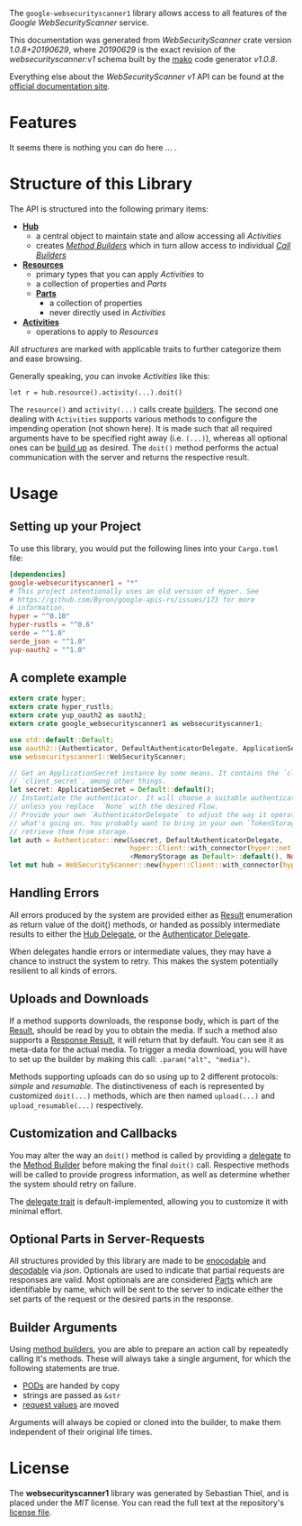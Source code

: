 <!---
DO NOT EDIT !
This file was generated automatically from 'src/mako/api/README.md.mako'
DO NOT EDIT !
-->
The `google-websecurityscanner1` library allows access to all features of the *Google WebSecurityScanner* service.

This documentation was generated from *WebSecurityScanner* crate version *1.0.8+20190629*, where *20190629* is the exact revision of the *websecurityscanner:v1* schema built by the [mako](http://www.makotemplates.org/) code generator *v1.0.8*.

Everything else about the *WebSecurityScanner* *v1* API can be found at the
[official documentation site](https://cloud.google.com/security-scanner/).
# Features

It seems there is nothing you can do here ... .





# Structure of this Library

The API is structured into the following primary items:

* **[Hub](https://docs.rs/google-websecurityscanner1/1.0.8+20190629/google_websecurityscanner1/struct.WebSecurityScanner.html)**
    * a central object to maintain state and allow accessing all *Activities*
    * creates [*Method Builders*](https://docs.rs/google-websecurityscanner1/1.0.8+20190629/google_websecurityscanner1/trait.MethodsBuilder.html) which in turn
      allow access to individual [*Call Builders*](https://docs.rs/google-websecurityscanner1/1.0.8+20190629/google_websecurityscanner1/trait.CallBuilder.html)
* **[Resources](https://docs.rs/google-websecurityscanner1/1.0.8+20190629/google_websecurityscanner1/trait.Resource.html)**
    * primary types that you can apply *Activities* to
    * a collection of properties and *Parts*
    * **[Parts](https://docs.rs/google-websecurityscanner1/1.0.8+20190629/google_websecurityscanner1/trait.Part.html)**
        * a collection of properties
        * never directly used in *Activities*
* **[Activities](https://docs.rs/google-websecurityscanner1/1.0.8+20190629/google_websecurityscanner1/trait.CallBuilder.html)**
    * operations to apply to *Resources*

All *structures* are marked with applicable traits to further categorize them and ease browsing.

Generally speaking, you can invoke *Activities* like this:

```Rust,ignore
let r = hub.resource().activity(...).doit()
```


The `resource()` and `activity(...)` calls create [builders][builder-pattern]. The second one dealing with `Activities` 
supports various methods to configure the impending operation (not shown here). It is made such that all required arguments have to be 
specified right away (i.e. `(...)`), whereas all optional ones can be [build up][builder-pattern] as desired.
The `doit()` method performs the actual communication with the server and returns the respective result.

# Usage

## Setting up your Project

To use this library, you would put the following lines into your `Cargo.toml` file:

```toml
[dependencies]
google-websecurityscanner1 = "*"
# This project intentionally uses an old version of Hyper. See
# https://github.com/Byron/google-apis-rs/issues/173 for more
# information.
hyper = "^0.10"
hyper-rustls = "^0.6"
serde = "^1.0"
serde_json = "^1.0"
yup-oauth2 = "^1.0"
```

## A complete example

```Rust
extern crate hyper;
extern crate hyper_rustls;
extern crate yup_oauth2 as oauth2;
extern crate google_websecurityscanner1 as websecurityscanner1;

use std::default::Default;
use oauth2::{Authenticator, DefaultAuthenticatorDelegate, ApplicationSecret, MemoryStorage};
use websecurityscanner1::WebSecurityScanner;

// Get an ApplicationSecret instance by some means. It contains the `client_id` and 
// `client_secret`, among other things.
let secret: ApplicationSecret = Default::default();
// Instantiate the authenticator. It will choose a suitable authentication flow for you, 
// unless you replace  `None` with the desired Flow.
// Provide your own `AuthenticatorDelegate` to adjust the way it operates and get feedback about 
// what's going on. You probably want to bring in your own `TokenStorage` to persist tokens and
// retrieve them from storage.
let auth = Authenticator::new(&secret, DefaultAuthenticatorDelegate,
                              hyper::Client::with_connector(hyper::net::HttpsConnector::new(hyper_rustls::TlsClient::new())),
                              <MemoryStorage as Default>::default(), None);
let mut hub = WebSecurityScanner::new(hyper::Client::with_connector(hyper::net::HttpsConnector::new(hyper_rustls::TlsClient::new())), auth);

```

## Handling Errors

All errors produced by the system are provided either as [Result](https://docs.rs/google-websecurityscanner1/1.0.8+20190629/google_websecurityscanner1/enum.Result.html) enumeration as return value of 
the doit() methods, or handed as possibly intermediate results to either the 
[Hub Delegate](https://docs.rs/google-websecurityscanner1/1.0.8+20190629/google_websecurityscanner1/trait.Delegate.html), or the [Authenticator Delegate](https://docs.rs/yup-oauth2/*/yup_oauth2/trait.AuthenticatorDelegate.html).

When delegates handle errors or intermediate values, they may have a chance to instruct the system to retry. This 
makes the system potentially resilient to all kinds of errors.

## Uploads and Downloads
If a method supports downloads, the response body, which is part of the [Result](https://docs.rs/google-websecurityscanner1/1.0.8+20190629/google_websecurityscanner1/enum.Result.html), should be
read by you to obtain the media.
If such a method also supports a [Response Result](https://docs.rs/google-websecurityscanner1/1.0.8+20190629/google_websecurityscanner1/trait.ResponseResult.html), it will return that by default.
You can see it as meta-data for the actual media. To trigger a media download, you will have to set up the builder by making
this call: `.param("alt", "media")`.

Methods supporting uploads can do so using up to 2 different protocols: 
*simple* and *resumable*. The distinctiveness of each is represented by customized 
`doit(...)` methods, which are then named `upload(...)` and `upload_resumable(...)` respectively.

## Customization and Callbacks

You may alter the way an `doit()` method is called by providing a [delegate](https://docs.rs/google-websecurityscanner1/1.0.8+20190629/google_websecurityscanner1/trait.Delegate.html) to the 
[Method Builder](https://docs.rs/google-websecurityscanner1/1.0.8+20190629/google_websecurityscanner1/trait.CallBuilder.html) before making the final `doit()` call. 
Respective methods will be called to provide progress information, as well as determine whether the system should 
retry on failure.

The [delegate trait](https://docs.rs/google-websecurityscanner1/1.0.8+20190629/google_websecurityscanner1/trait.Delegate.html) is default-implemented, allowing you to customize it with minimal effort.

## Optional Parts in Server-Requests

All structures provided by this library are made to be [enocodable](https://docs.rs/google-websecurityscanner1/1.0.8+20190629/google_websecurityscanner1/trait.RequestValue.html) and 
[decodable](https://docs.rs/google-websecurityscanner1/1.0.8+20190629/google_websecurityscanner1/trait.ResponseResult.html) via *json*. Optionals are used to indicate that partial requests are responses 
are valid.
Most optionals are are considered [Parts](https://docs.rs/google-websecurityscanner1/1.0.8+20190629/google_websecurityscanner1/trait.Part.html) which are identifiable by name, which will be sent to 
the server to indicate either the set parts of the request or the desired parts in the response.

## Builder Arguments

Using [method builders](https://docs.rs/google-websecurityscanner1/1.0.8+20190629/google_websecurityscanner1/trait.CallBuilder.html), you are able to prepare an action call by repeatedly calling it's methods.
These will always take a single argument, for which the following statements are true.

* [PODs][wiki-pod] are handed by copy
* strings are passed as `&str`
* [request values](https://docs.rs/google-websecurityscanner1/1.0.8+20190629/google_websecurityscanner1/trait.RequestValue.html) are moved

Arguments will always be copied or cloned into the builder, to make them independent of their original life times.

[wiki-pod]: http://en.wikipedia.org/wiki/Plain_old_data_structure
[builder-pattern]: http://en.wikipedia.org/wiki/Builder_pattern
[google-go-api]: https://github.com/google/google-api-go-client

# License
The **websecurityscanner1** library was generated by Sebastian Thiel, and is placed 
under the *MIT* license.
You can read the full text at the repository's [license file][repo-license].

[repo-license]: https://github.com/Byron/google-apis-rsblob/master/LICENSE.md
